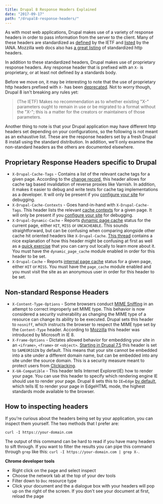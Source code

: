 ```yaml
---
title: Drupal 8 Response Headers Explained
date: "2017-09-17"
path: "/drupal8-response-headers/"
---
```


As with most web applications, Drupal makes use of a variety of response headers in order to pass information from the server to the client. Many of these headers are standardized as [defined](https://tools.ietf.org/html/rfc4229) by the IETF and [listed](https://www.iana.org/assignments/message-headers/message-headers.xhtml) by the IANA. Mozzilla web docs also has [a great listing](https://developer.mozilla.org/en-US/docs/Web/HTTP/Headers) of standardized http headers.

In addition to these standardized headers, Drupal makes use of proprietary response headers. Any response header that is prefixed with an `X-` is proprietary, or at least not defined by a standards body.

Before we move on, it may be interesting to note that the use of proprietary http headers prefixed with `X-` has been [deprecated](https://tools.ietf.org/html/rfc6648). Not to worry though, Drupal 8 isn't breaking any rules yet:
> (The IETF) Makes no recommendation as to whether existing "X-" parameters ought to remain in use or be migrated to a format without the "X-"; this is a matter for the creators or maintainers of those parameters.

Another thing to note is that your Drupal application may have different http headers set depending on your configurations, so the following is not meant as an exhaustive list. These are the response headers set by a fresh Drupal 8 install using the standard distribution. In addition, we'll only examine the non-standard headers as the others are documented elsewhere.

## Proprietary Response Headers specific to Drupal

- `X-Drupal-Cache-Tags` - Contains a list of the relevant cache tags for a given page. According to the [change record](https://www.drupal.org/node/2222835), this header allows for cache tag based invalidation of reverse proxies like Varnish. In addition, it makes it easier to debug and write tests for cache tag implementations as a developer. It will only be present if you [configure your site](https://www.drupal.org/docs/8/api/responses/cacheableresponseinterface#debugging) for debugging.
- `X-Drupal-Cache-Contexts` - Goes hand-in-hand with `X-Drupal-Cache-Tags`. This header lists the relevant [cache contexts](https://www.drupal.org/docs/8/api/cache-api/cache-contexts) for a given page. It will only be present if you [configure your site](https://www.drupal.org/docs/8/api/responses/cacheableresponseinterface#debugging) for debugging.
- `X-Drupal-Dynamic-Cache` - Reports [dynamic page cache](https://www.drupal.org/docs/8/core/modules/dynamic-page-cache/overview) status for the current page, either `HIT`, `MISS` or `UNCACHEABLE`. This sounds straightforward, but can be confusing when comparing alongside other cache hit oriented headers like `X-Drupal-Cache`. [This thread](https://www.drupal.org/node/2640292) contains a nice explanation of how this header might be confusing at first as well as a [quick exercise](https://www.drupal.org/node/2640292#comment-11436217) that you can carry out locally to learn more about it. You must have the `dynamic_page_cache` module enabled in order for this header to be set.
- `X-Drupal-Cache` - Reports [internal page cache](https://www.drupal.org/docs/8/administering-drupal-8-site/internal-page-cache) status for a given page, either `HIT` or `MISS`. You must have the `page_cache` module enabled and you must visit the site as an anonymous user in order for this header to be set.

## Non-standard Response Headers

- `X-Content-Type-Options` - Some browsers conduct [MIME Sniffing](https://developer.mozilla.org/en-US/docs/Web/HTTP/Basics_of_HTTP/MIME_types#MIME_sniffing) in an attempt to correct improperly set MIME type. This behavior is now considered a security vulnerability as changing the MIME type of a resource can change its ability to be executed. Drupal sets this header to `nosniff`, which instructs the browser to respect the MIME type set by the `Content-Type` header. According to [Mozzilla](https://developer.mozilla.org/en-US/docs/Web/HTTP/Headers/X-Content-Type-Options) this header was introduced by Microsoft in IE 8. 
- `X-Frame-Options` - Dictates allowed behavior for embedding your site in an `<iframe>`, `<frame>` or `<object>`. [Starting in Drupal 7.5](https://www.drupal.org/node/2735873) this header is set to `SAMEORIGIN` by default. This means that your site cannot be embedded into a site under a different domain name, but can be embedded into any site under the source domain. This is a security measure meant to protect users from [Clickjacking](https://www.owasp.org/index.php/Clickjacking). 
- `X-UA-Compatible` - This header tells Internet Explorer(IE) how to render your page. You can use this header to specify which rendering engine IE should use to render your page. Drupal 8 sets this to `IE=Edge` [by default](https://www.drupal.org/node/1511040), which tells IE to render your page in EdgeHTML mode, the highest standards mode available to the browser.

## How to inspecting headers 
If you're curious about the headers being set by your application, you can inspect them yourself. The two methods that I prefer are:

`curl -I https://your-domain.com`

The output of this command can be hard to read if you have many headers to sift through. If you want to filter the results you can pipe this command through `grep` like this: `curl -I https://your-domain.com | grep X-`.

**Chrome developer tools**
- Right click on the page and select inspect
- Choose the network tab at the top of your dev tools
- Filter down to `Doc` resource type
- Click your document and the a dialogue box with your headers will pop up on the right of the screen. If you don't see your document at first, reload the page